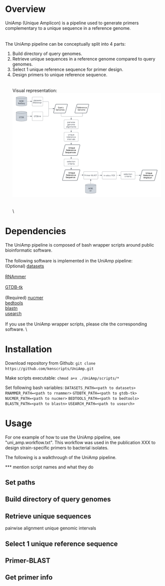 # Overview
UniAmp (Unique Amplicon) is a pipeline used to generate primers complementary to a unique sequence in a reference genome.
\
\
\
The UniAmp pipeline can be conceptually split into 4 parts:
1. Build directory of query genomes.
2. Retrieve unique sequences in a reference genome compared to query genomes.
3. Select 1 unique reference sequence for primer design.
4. Design primers to unique reference sequence.
\
\
\
Visual representation: \
![UniAmp](https://github.com/kenscripts/UniAmp/blob/main/UniAmp.v2.png) \
\
\
\
# Dependencies
The UniAmp pipeline is composed of bash wrapper scripts around public bioinformatic software. 
\
\
The following software is implemented in the UniAmp pipeline:
\
(Optional)
[datasets](https://www.ncbi.nlm.nih.gov/datasets) \
\
[RNAmmer](https://services.healthtech.dtu.dk/service.php?RNAmmer-1.2) \
\
[GTDB-tk](https://github.com/Ecogenomics/GTDBTk) \
\
(Required)
[nucmer](https://sourceforge.net/projects/mummer/) \
[bedtools](https://github.com/arq5x/bedtools2) \
[blastn](https://www.ncbi.nlm.nih.gov/books/NBK52640/) \
[usearch](https://drive5.com/usearch/download.html) \
\
If you use the UniAmp wrapper scripts, please cite the corresponding software.
\
# Installation
Download repository from Github:
`git clone https://github.com/kenscripts/UniAmp.git`

Make scripts executable:
`chmod a+x ./UniAmp/scripts/*`

Set following bash variables:
`DATASETS_PATH=<path to datasets>`
`RNAMMER_PATH=<path to rnammer>`
`GTDBTK_PATH=<path to gtdb-tk>`
`NUCMER_PATH=<path to nucmer>`
`BEDTOOLS_PATH=<path to bedtools>`
`BLASTN_PATH=<path to blastn>`
`USEARCH_PATH=<path to usearch>`


# Usage
For one example of how to use the UniAmp pipeline, see "uni_amp.workflow.txt". This workflow was used in the publication XXX to design strain-specific primers to bacterial isolates.

The following is a walkthrough of the UniAmp pipeline.


*** mention script names and what they do
## Set paths
## Build directory of query genomes
## Retrieve unique sequences
pairwise alignment
unique genomic intervals
## Select 1 unique reference sequence
## Primer-BLAST
## Get primer info
